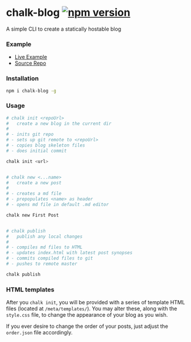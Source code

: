 # chalk-blog [![npm version](https://badge.fury.io/js/chalk-blog.svg)](https://badge.fury.io/js/chalk-blog)

A simple CLI to create a statically hostable blog

### Example

- [Live Example](https://renolc.github.io)
- [Source Repo](https://github.com/renolc/renolc.github.io)

### Installation

```bash
npm i chalk-blog -g
```

### Usage

```bash
# chalk init <repoUrl>
#   create a new blog in the current dir
#
# - inits git repo
# - sets up git remote to <repoUrl>
# - copies blog skeleton files
# - does initial commit

chalk init <url>


# chalk new <...name>
#   create a new post
#
# - creates a md file
# - prepopulates <name> as header
# - opens md file in default .md editor

chalk new First Post


# chalk publish
#   publish any local changes
#
# - compiles md files to HTML
# - updates index.html with latest post synopses
# - commits compiled files to git
# - pushes to remote master

chalk publish
```

### HTML templates

After you `chalk init`, you will be provided with a series of template HTML files (located at `/meta/templates/`). You may alter these, along with the `style.css` file, to change the appearance of your blog as you wish.

If you ever desire to change the order of your posts, just adjust the `order.json` file accordingly.